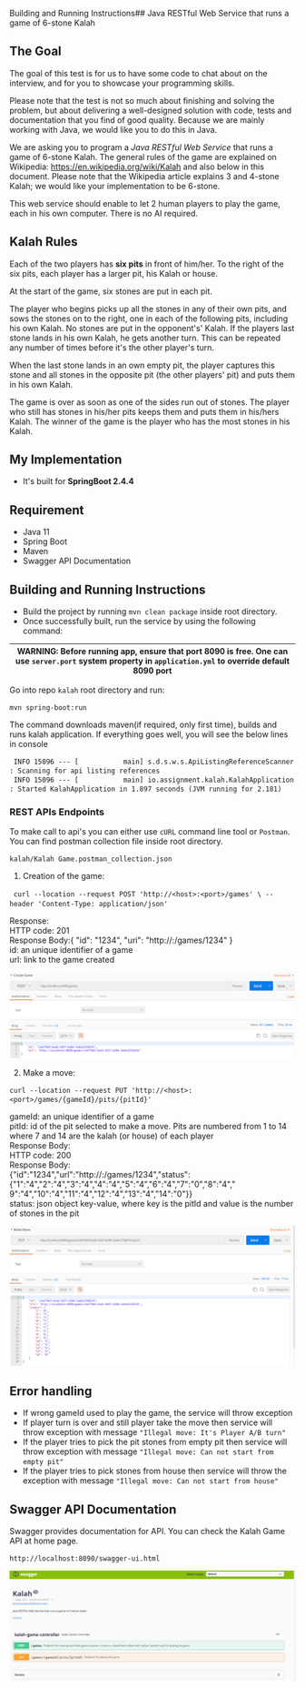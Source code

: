 Building and Running Instructions## ​Java RESTful Web Service​ ​that runs a game of 6-stone Kalah

## The Goal

The goal of this test is for us to have some code to chat about on the interview, and for you to showcase your programming skills.  

Please note that the test is not so much about finishing and solving the problem, but about delivering a well-designed solution with code, tests and documentation that you find of good quality. Because we are mainly working with Java, we would like you to do this in Java.  

We are asking you to program a ​*​Java RESTful Web Service​* ​that runs a game of 6-stone Kalah. The general rules of the game are explained on Wikipedia: https://en.wikipedia.org/wiki/Kalah and also below in this document. Please note that the Wikipedia article explains 3 and 4-stone Kalah; we would like your implementation to be 6-stone.  

This web service should enable to let 2 human players to play the game, each in his own computer. There is no AI required.  

## Kalah Rules

Each of the two players has ​**​six pits​** ​in front of him/her. To the right of the six pits, each player has a larger pit, his Kalah or house.  

At the start of the game, six stones are put in each pit.  

The player who begins picks up all the stones in any of their own pits, and sows the stones on to the right, one in each of the following pits, including his own Kalah. No stones are put in the opponent's' Kalah. If the players last stone lands in his own Kalah, he gets another turn. This can be repeated any number of times before it's the other player's turn.  

When the last stone lands in an own empty pit, the player captures this stone and all stones in the opposite pit (the other players' pit) and puts them in his own Kalah.  

The game is over as soon as one of the sides run out of stones. The player who still has stones in his/her pits keeps them and puts them in his/hers Kalah. The winner of the game is the player who has the most stones in his Kalah.  

## My Implementation

* It's built for **SpringBoot 2.4.4**

## Requirement
* Java 11
* Spring Boot
* Maven
* Swagger API Documentation


## Building and Running Instructions

* Build the project by running `mvn clean package` inside root directory.
* Once successfully built, run the service by using the following command:

| WARNING: **Before running app, ensure that port 8090 is free. One can use `server.port` system property in `application.yml` to override default 8090 port** |
| --- |

Go into repo `kalah` root directory and run:

```
mvn spring-boot:run
```
The command downloads maven(if required, only first time), builds and runs kalah application. If everything goes well, you will see the below lines in console

```
 INFO 15096 --- [           main] s.d.s.w.s.ApiListingReferenceScanner     : Scanning for api listing references
 INFO 15096 --- [           main] io.assignment.kalah.KalahApplication     : Started KalahApplication in 1.897 seconds (JVM running for 2.181)
```


### REST APIs Endpoints

To make call to api's you can either use `cURL` command line tool or `Postman`. You can find postman collection file inside root directory.

```
kalah/Kalah Game.postman_collection.json
```

1. ​Creation of the game:  

​```
curl --location --request POST 'http://<host>:<port>/games' \
--header 'Content-Type: application/json'
​```

Response:  
HTTP code: 201  
Response Body:{ "id": "1234", "uri": "http://<host>:<port>/games/1234" }  
id: an unique identifier of a game  
url: link to the game created  

![Alt text](src/main/resources/static/createGame.png?raw=true "Optional Title")

2. Make a move:  
```
curl --location --request PUT 'http://<host>:<port>/games/{gameId}/pits/{pitId}' 
```
gameId: an unique identifier of a game  
pitId: id of the pit selected to make a move. Pits are numbered from 1 to 14 where 7 and 14 are the kalah (or house) of each player  
​Response Body:  
​HTTP code: 200  
Response Body:  
{"id":"1234","url":"http://<host>:<port>/games/1234","status":{"1":"4","2":"4","3":"4","4":"4","5":"4","6":"4","7":"0","8":"4"," 9":"4","10":"4","11":"4","12":"4","13":"4","14":"0"}}  
status: json object key-value, where key is the pitId and value is the number of stones in the pit  

![Alt text](src/main/resources/static/makeMove.png?raw=true "Optional Title")

Error handling
------------------------
* If wrong gameId used to play the game, the service will throw exception
* If player turn is over and still player take the move then service will throw exception with message `"Illegal move: It's Player A/B turn"`
* If the player tries to pick the pit stones from empty pit then service will throw exception with message `"Illegal move: Can not start from empty pit"`
* If the player tries to pick stones from house then service will throw the exception with message `"Illegal move: Can not start from house"`


Swagger API Documentation
------------------------
Swagger provides documentation for API. You can check the Kalah Game API at home page.

```
http://localhost:8090/swagger-ui.html
```
![Alt text](src/main/resources/static/swagger.png?raw=true "Optional Title")


